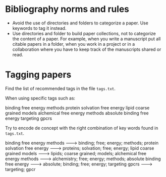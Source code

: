 # Bibliography norms and rules

- Avoid the use of directories and folders to categorize a paper. Use keywords to tag it instead.
- Use directories and folder to build paper collections, not to categorize the content of a paper.
  For example, when you write a manuscript put all citable papers in a folder, when you work in a
project or in a collaboration where you have to keep track of the manuscripts shared or read. 

# Tagging papers

Find the list of recommended tags in the file `tags.txt`.

When using specific tags such as:

binding free energy methods
protein solvation free energy
lipid coarse grained models
alchemical free energy methods
absolute binding free energy
targeting gpcrs

Try to encode de concept with the right combination of key words found in `tags.txt`.

binding free energy methods ---> binding; free; energy; methods;
protein solvation free energy ---> proteins; solvation; free; energy;
lipid coarse grained models ---> lipids; coarse grained; models;
alchemical free energy methods ---> alchemistry; free; energy; methods;
absolute binding free energy ---> absolute; binding; free; energy;
targeting gpcrs ---> targeting; gpcr

